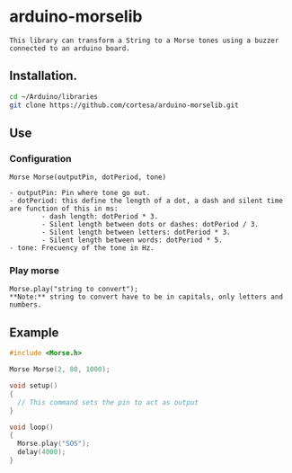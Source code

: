 # arduino-morselib
    This library can transform a String to a Morse tones using a buzzer connected to an arduino board.

## Installation.

```bash
cd ~/Arduino/libraries
git clone https://github.com/cortesa/arduino-morselib.git
```

## Use

### Configuration
    Morse Morse(outputPin, dotPeriod, tone)

    - outputPin: Pin where tone go out.
    - dotPeriod: this define the length of a dot, a dash and silent time are function of this in ms:
    		- dash length: dotPeriod * 3.
    		- Silent length between dots or dashes: dotPeriod / 3.
    		- Silent length between letters: dotPeriod * 3.
    		- Silent length between words: dotPeriod * 5.
    - tone: Frecuency of the tone in Hz.

### Play morse

    Morse.play("string to convert"); 
    **Note:** string to convert have to be in capitals, only letters and numbers.

## Example

```c++
#include <Morse.h>

Morse Morse(2, 80, 1000);

void setup()
{
  // This command sets the pin to act as output
}

void loop()
{ 
  Morse.play("SOS");
  delay(4000);
}
```


